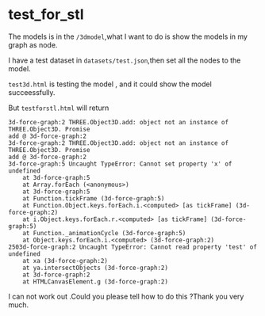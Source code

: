 # test_for_stl
The models is in the `/3dmodel`,what I want to do is show the models in my graph as node.

I have a test dataset in `datasets/test.json`,then set all the nodes to the model.

 `test3d.html` is testing the model , and it could show the model succeessfully.

But `testforstl.html` will return 

```
3d-force-graph:2 THREE.Object3D.add: object not an instance of THREE.Object3D. Promise
add @ 3d-force-graph:2
3d-force-graph:2 THREE.Object3D.add: object not an instance of THREE.Object3D. Promise
add @ 3d-force-graph:2
3d-force-graph:5 Uncaught TypeError: Cannot set property 'x' of undefined
    at 3d-force-graph:5
    at Array.forEach (<anonymous>)
    at 3d-force-graph:5
    at Function.tickFrame (3d-force-graph:5)
    at Function.Object.keys.forEach.i.<computed> [as tickFrame] (3d-force-graph:2)
    at i.Object.keys.forEach.r.<computed> [as tickFrame] (3d-force-graph:5)
    at Function._animationCycle (3d-force-graph:5)
    at Object.keys.forEach.i.<computed> (3d-force-graph:2)
2503d-force-graph:2 Uncaught TypeError: Cannot read property 'test' of undefined
    at xa (3d-force-graph:2)
    at ya.intersectObjects (3d-force-graph:2)
    at 3d-force-graph:2
    at HTMLCanvasElement.g (3d-force-graph:2)
```

I can not work out .Could you please tell how to do this ?Thank you very much.
